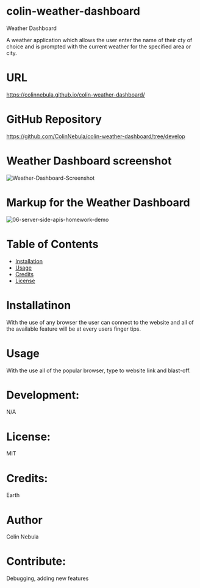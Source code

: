 # colin-weather-dashboard

Weather Dashboard


A weather application which allows the user enter the name of their cty of choice and is prompted with the current weather for the specified area or city.

# URL
https://colinnebula.github.io/colin-weather-dashboard/

# GitHub Repository
https://github.com/ColinNebula/colin-weather-dashboard/tree/develop

# Weather Dashboard screenshot
![Weather-Dashboard-Screenshot ](https://user-images.githubusercontent.com/57843842/127802033-6a3c776f-5c86-4e4d-aac0-d6d26e966abe.jpg)

# Markup for the Weather Dashboard
![06-server-side-apis-homework-demo](https://user-images.githubusercontent.com/57843842/127801401-cd5a373b-fe67-4706-9e0f-c1edd16f88c7.png)



# Table of Contents

* [Installation](#installation)
* [Usage](#usage)
* [Credits](#credits)
* [License](#license)


# Installatinon
With the use of any browser the user can connect to the website and all of the available feature will be at every users finger tips.

# Usage 
With the use all of the popular browser, type to website link and blast-off.

# Development: 
N/A

# License: 
MIT

# Credits: 
Earth

# Author
Colin Nebula

# Contribute:
Debugging, adding new features


